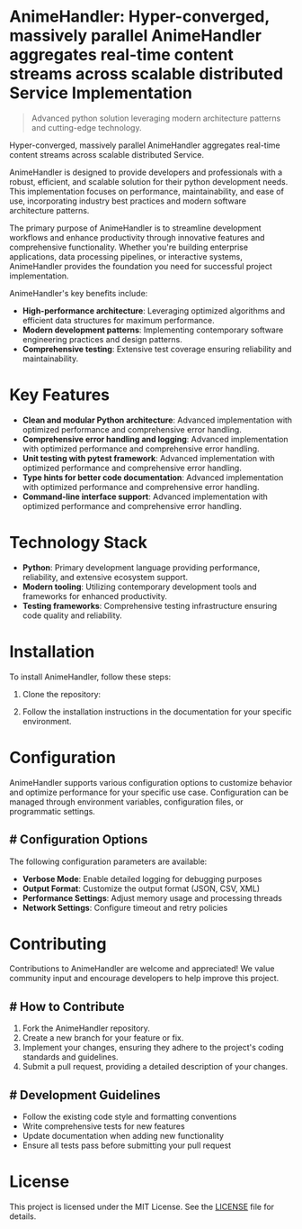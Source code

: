 <!-- fallback_AnimeHandler_20251021155722_56118 -->

# AnimeHandler: Hyper-converged, massively parallel AnimeHandler aggregates real-time content streams across scalable distributed Service Implementation
> Advanced python solution leveraging modern architecture patterns and cutting-edge technology.

Hyper-converged, massively parallel AnimeHandler aggregates real-time content streams across scalable distributed Service.

AnimeHandler is designed to provide developers and professionals with a robust, efficient, and scalable solution for their python development needs. This implementation focuses on performance, maintainability, and ease of use, incorporating industry best practices and modern software architecture patterns.

The primary purpose of AnimeHandler is to streamline development workflows and enhance productivity through innovative features and comprehensive functionality. Whether you're building enterprise applications, data processing pipelines, or interactive systems, AnimeHandler provides the foundation you need for successful project implementation.

AnimeHandler's key benefits include:

* **High-performance architecture**: Leveraging optimized algorithms and efficient data structures for maximum performance.
* **Modern development patterns**: Implementing contemporary software engineering practices and design patterns.
* **Comprehensive testing**: Extensive test coverage ensuring reliability and maintainability.

# Key Features

* **Clean and modular Python architecture**: Advanced implementation with optimized performance and comprehensive error handling.
* **Comprehensive error handling and logging**: Advanced implementation with optimized performance and comprehensive error handling.
* **Unit testing with pytest framework**: Advanced implementation with optimized performance and comprehensive error handling.
* **Type hints for better code documentation**: Advanced implementation with optimized performance and comprehensive error handling.
* **Command-line interface support**: Advanced implementation with optimized performance and comprehensive error handling.

# Technology Stack

* **Python**: Primary development language providing performance, reliability, and extensive ecosystem support.
* **Modern tooling**: Utilizing contemporary development tools and frameworks for enhanced productivity.
* **Testing frameworks**: Comprehensive testing infrastructure ensuring code quality and reliability.

# Installation

To install AnimeHandler, follow these steps:

1. Clone the repository:


2. Follow the installation instructions in the documentation for your specific environment.

# Configuration

AnimeHandler supports various configuration options to customize behavior and optimize performance for your specific use case. Configuration can be managed through environment variables, configuration files, or programmatic settings.

## # Configuration Options

The following configuration parameters are available:

* **Verbose Mode**: Enable detailed logging for debugging purposes
* **Output Format**: Customize the output format (JSON, CSV, XML)
* **Performance Settings**: Adjust memory usage and processing threads
* **Network Settings**: Configure timeout and retry policies

# Contributing

Contributions to AnimeHandler are welcome and appreciated! We value community input and encourage developers to help improve this project.

## # How to Contribute

1. Fork the AnimeHandler repository.
2. Create a new branch for your feature or fix.
3. Implement your changes, ensuring they adhere to the project's coding standards and guidelines.
4. Submit a pull request, providing a detailed description of your changes.

## # Development Guidelines

* Follow the existing code style and formatting conventions
* Write comprehensive tests for new features
* Update documentation when adding new functionality
* Ensure all tests pass before submitting your pull request

# License

This project is licensed under the MIT License. See the [LICENSE](https://github.com/Hantan1080/AnimeHandler/blob/main/LICENSE) file for details.
